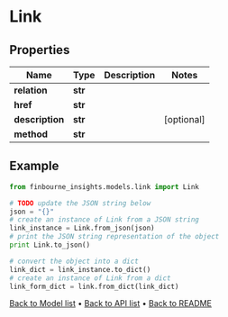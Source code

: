 # Link


## Properties
Name | Type | Description | Notes
------------ | ------------- | ------------- | -------------
**relation** | **str** |  | 
**href** | **str** |  | 
**description** | **str** |  | [optional] 
**method** | **str** |  | 

## Example

```python
from finbourne_insights.models.link import Link

# TODO update the JSON string below
json = "{}"
# create an instance of Link from a JSON string
link_instance = Link.from_json(json)
# print the JSON string representation of the object
print Link.to_json()

# convert the object into a dict
link_dict = link_instance.to_dict()
# create an instance of Link from a dict
link_form_dict = link.from_dict(link_dict)
```
[Back to Model list](../README.md#documentation-for-models) &#8226; [Back to API list](../README.md#documentation-for-api-endpoints) &#8226; [Back to README](../README.md)


